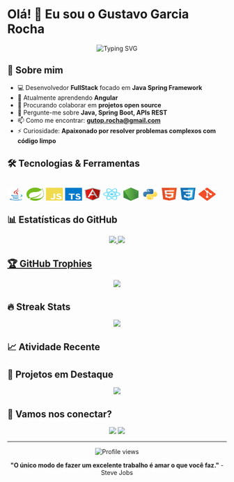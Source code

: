 # Olá! 👋 Eu sou o Gustavo Garcia Rocha

<div align="center">
  
![Typing SVG](https://readme-typing-svg.herokuapp.com/?color=00bfbf&size=35&center=true&vCenter=true&width=1000&lines=Bem-vindo+ao+meu+perfil!;Desenvolvedor+apaixonado+por+tecnologia;Sempre+aprendendo+algo+novo;Vamos+construir+o+futuro+juntos!)

</div>

## 🚀 Sobre mim

- 💻 Desenvolvedor **FullStack** focado em **Java Spring Framework**
- 🌱 Atualmente aprendendo **Angular**
- 👯 Procurando colaborar em **projetos open source**
- 💬 Pergunte-me sobre **Java, Spring Boot, APIs REST**
- 📫 Como me encontrar: **gutop.rocha@gmail.com**
- ⚡ Curiosidade: **Apaixonado por resolver problemas complexos com código limpo**

## 🛠️ Tecnologias & Ferramentas

<div style="display: inline_block"><br>
  <img align="center" alt="Java" height="30" width="40" src="https://raw.githubusercontent.com/devicons/devicon/master/icons/java/java-original.svg">
  <img align="center" alt="Spring" height="30" width="40" src="https://raw.githubusercontent.com/devicons/devicon/master/icons/spring/spring-original.svg">
  <img align="center" alt="JavaScript" height="30" width="40" src="https://raw.githubusercontent.com/devicons/devicon/master/icons/javascript/javascript-plain.svg">
  <img align="center" alt="TypeScript" height="30" width="40" src="https://raw.githubusercontent.com/devicons/devicon/master/icons/typescript/typescript-plain.svg">
  <img align="center" alt="Angular" height="30" width="40" src="https://raw.githubusercontent.com/devicons/devicon/master/icons/angularjs/angularjs-original.svg">
  <img align="center" alt="React" height="30" width="40" src="https://raw.githubusercontent.com/devicons/devicon/master/icons/react/react-original.svg">
  <img align="center" alt="Node.js" height="30" width="40" src="https://raw.githubusercontent.com/devicons/devicon/master/icons/nodejs/nodejs-original.svg">
  <img align="center" alt="Python" height="30" width="40" src="https://raw.githubusercontent.com/devicons/devicon/master/icons/python/python-original.svg">
  <img align="center" alt="HTML" height="30" width="40" src="https://raw.githubusercontent.com/devicons/devicon/master/icons/html5/html5-original.svg">
  <img align="center" alt="CSS" height="30" width="40" src="https://raw.githubusercontent.com/devicons/devicon/master/icons/css3/css3-original.svg">
  <img align="center" alt="Git" height="30" width="40" src="https://raw.githubusercontent.com/devicons/devicon/master/icons/git/git-original.svg">
</div>

## 📊 Estatísticas do GitHub

<div align="center">
  <a href="https://github.com/RochaGR">
  <img height="180em" src="https://github-readme-stats.vercel.app/api?username=RochaGR&show_icons=true&theme=tokyonight&include_all_commits=true&count_private=true"/>
  <img height="180em" src="https://github-readme-stats.vercel.app/api/top-langs/?username=RochaGR&layout=compact&langs_count=7&theme=tokyonight"/>
</div>

## 🏆 GitHub Trophies
<div align="center">
  <a href="https://github.com/RochaGR">
    <img src="https://github-profile-trophy.vercel.app/?username=RochaGR&theme=radical&row=2&no-bg=true&column=3&margin-w=15&margin-h=15" />
  </a>
</div>

## 🔥 Streak Stats
<div align="center">
  <a href="https://github.com/RochaGR">
    <img src="https://github-readme-streak-stats.herokuapp.com/?user=RochaGR&theme=tokyonight&hide_border=true"/>
  </a>
</div>

## 📈 Atividade Recente

<!--START_SECTION:activity-->
<!--END_SECTION:activity-->

## 💼 Projetos em Destaque

<div align="center">
  <a href="https://github.com/RochaGR/barbearia-restfull">
    <img src="https://github-readme-stats.vercel.app/api/pin/?username=RochaGR&repo=barbearia-restfull&theme=tokyonight" />
  </a>
</div>

## 🤝 Vamos nos conectar?

<div align="center">
  <a href="mailto:gutop.rocha@gmail.com" target="_blank"><img src="https://img.shields.io/badge/-Gmail-%23333?style=for-the-badge&logo=gmail&logoColor=white" target="_blank"></a>
  <a href="https://www.linkedin.com/in/gustavo-garcia-rocha-91279b300" target="_blank"><img src="https://img.shields.io/badge/-LinkedIn-%230077B5?style=for-the-badge&logo=linkedin&logoColor=white" target="_blank"></a>
</div>

---

<div align="center">
  <img src="https://komarev.com/ghpvc/?username=RochaGR&color=00bfbf&style=flat-square" alt="Profile views" />
</div>

<div align="center">
  
**"O único modo de fazer um excelente trabalho é amar o que você faz."** - Steve Jobs

</div>
